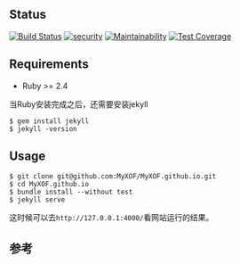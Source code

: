 ## Status

[![Build Status](https://travis-ci.org/MyXOF/MyXOF.github.io.svg?branch=master)](https://travis-ci.org/MyXOF/MyXOF.github.io)
[![security](https://hakiri.io/github/MyXOF/MyXOF.github.io/master.svg)](https://hakiri.io/github/MyXOF/MyXOF.github.io/master)
[![Maintainability](https://api.codeclimate.com/v1/badges/c9e520cfb0c097df9b6a/maintainability)](https://codeclimate.com/github/MyXOF/MyXOF.github.io/maintainability)
[![Test Coverage](https://api.codeclimate.com/v1/badges/c9e520cfb0c097df9b6a/test_coverage)](https://codeclimate.com/github/MyXOF/MyXOF.github.io/test_coverage)
## Requirements

* Ruby >= 2.4

当Ruby安装完成之后，还需要安装jekyll

```shell
$ gem install jekyll
$ jekyll -version
```

## Usage

```shell
$ git clone git@github.com:MyXOF/MyXOF.github.io.git
$ cd MyXOF.github.io
$ bundle install --without test
$ jekyll serve
```

这时候可以去`http://127.0.0.1:4000/`看网站运行的结果。

## 参考
